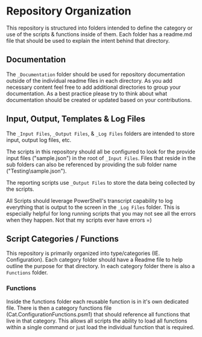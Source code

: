 # Repository Organization

This repository is structured into folders intended to define the category or use of the scripts & functions inside of them. Each folder has a readme.md file that should be used to explain the intent behind that directory.  

## Documentation

The `_Documentation` folder should be used for repository documentation outside of the individual readme files in each directory. As you add necessary content feel free to add additional directories to group your documentation.  As a best practice please try to think about what documentation should be created or updated based on your contributions.

## Input, Output, Templates & Log Files

The `_Input Files`, `_Output Files`, & `_Log Files` folders are intended to store input, output log files, etc.  

The scripts in this repository should all be configured to look for the provide input files ("sample.json") in the root of `_Input Files`. Files that reside in the sub folders can also be referenced by providing the sub folder name ("Testing\sample.json").

The reporting scripts use `_Output Files` to store the data being collected by the scripts.

All Scripts should leverage PowerShell's transcript capability to log everything that is output to the screen in the `_Log Files` folder. This is especially helpful for long running scripts that you may not see all the errors when they happen.  Not that my scripts ever have errors =)

## Script Categories / Functions

This repository is primarily organized into type/categories (IE. Configuration).  Each category folder should have a Readme file to help outline the purpose for that directory.  In each category folder there is also a `Functions` folder.  

### Functions

Inside the functions folder each reusable function is in it's own dedicated file.  There is then a category functions file (Cat.ConfigurationFunctions.psm1) that should reference all functions that live in that category.  This allows all scripts the ability to load all functions within a single command or just load the individual function that is required.
